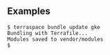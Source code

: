 ## Examples

    $ terraspace bundle update gke
    Bundling with Terrafile...
    Modules saved to vendor/modules
    $